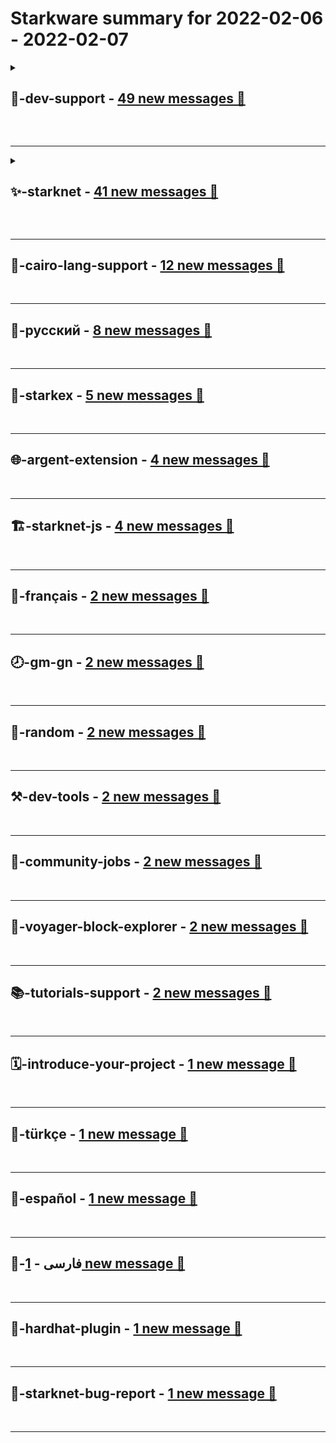 # **Starkware** summary for **2022-02-06** - **2022-02-07**

<details>
<summary>

## **🤗-dev-support** - [49 new messages 📨](https://discord.com/channels/793094838509764618/793094838987128844)

</summary>

---


### 🔝 **Topics and related messages**

1. **test, tokens, error**

    digital🛢.eth --- *My technical question is: What happens if you submit a transaction to StarkNet, then change state in L1 such that the transaction won't be valid anymore (example: a double spend), then StarkNet after spending hours solving for a proof, submits the proof to the L1 contract and the whole validation fails due to a single double spend from a single address?* **&rarr;** [Discord Discussion](https://discord.com/channels/793094838509764618/793094838987128844/940298931437461595)

    ETfromJ --- *Hi! Question: can I mint ERC-20 tokens directly on starknet, and are they transferable throughout the ethereum ecosystem?* **&rarr;** [Discord Discussion](https://discord.com/channels/793094838509764618/793094838987128844/940294141697466378)

    LeoY --- *read this about DA in StarkNet* **&rarr;** [Discord Discussion](https://discord.com/channels/793094838509764618/793094838987128844/940293965020794931)

2. **high low, things, struct**

    timothyyyy --- *yeah, but at least, if <@!260514830006485002> you have any idea on how things like array of Uint256 is serialized to calldata input, feel free to tell me, I might be able to make some workaround for it.* **&rarr;** [Discord Discussion](https://discord.com/channels/793094838509764618/793094838987128844/940285648043122688)

    milan --- *a Uint256 is a struct of 2 felts (`high` and `low`), maybe try doing sth like `[{high: 0, low: 42}, {high: 0, low: 100}]`?* **&rarr;** [Discord Discussion](https://discord.com/channels/793094838509764618/793094838987128844/940270055072075786)

    timothyyyy --- *or any source I can read, that's fine too, Have seen things like how hardhat plugin manage a calldata like Uint256*, but i'm not really sure if my understanding is correct.* **&rarr;** [Discord Discussion](https://discord.com/channels/793094838509764618/793094838987128844/940264678179881040)

</details>

&nbsp;  

---

<details>
<summary>

## **✨-starknet** - [41 new messages 📨](https://discord.com/channels/793094838509764618/853954510515208192)

</summary>

---

### 💌 **Most reacted messages**

1. *Highly recommended weekly round-up all things StarkNet by the one and only Swagtimus: https://twitter.com/Swagtimus/status/1490370013479460873* **&rarr;** [Discord Discussion](https://discord.com/channels/793094838509764618/853954510515208192/939984683784093777)


---

### ↩️ **Messages with most replies**

* [2 ↩️] *what's the difference between StarkNet and ZKSync?* **&rarr;** [Discord Discussion](https://discord.com/channels/793094838509764618/853954510515208192/940283643744632872)


---


### 🔝 **Topics and related messages**

1. **l1, node, dapps**

    きゅあてとりす(tetrisdancho) --- *i just posted the twitter thread about NFT projects on StarkNet for now, following this notion 😎  https://starkware.notion.site/Projects-Building-on-StarkNet-a33dee55778a4515a9be9bdae02ee682* **&rarr;** [Discord Discussion](https://discord.com/channels/793094838509764618/853954510515208192/940212254484332584)

    きゅあてとりす(tetrisdancho) --- *yes, thats accurate. starknet team itself is creating a native bridge* **&rarr;** [Discord Discussion](https://discord.com/channels/793094838509764618/853954510515208192/940192730733215774)

    murph --- *Hi all is there any way to be able to run a node(s) for starknet? I'd really like to participate in this project any way I can* **&rarr;** [Discord Discussion](https://discord.com/channels/793094838509764618/853954510515208192/940089836621144084)

2. **looking, talent, looking community**

    odin free --- *always looking for talent. if you have the time and the commitment.* **&rarr;** [Discord Discussion](https://discord.com/channels/793094838509764618/853954510515208192/940196349373202452)

    08351ty --- *u guys have need for another community manager? haha* **&rarr;** [Discord Discussion](https://discord.com/channels/793094838509764618/853954510515208192/940195560592408626)

    odin free --- *Oi Noobman, inhouse 60+ talents https://starkware.co/about-us/  and around the globe 5600+ builders https://www.npmjs.com/package/starknet* **&rarr;** [Discord Discussion](https://discord.com/channels/793094838509764618/853954510515208192/940173420031770654)

</details>

&nbsp;  

---

## **🦅-cairo-lang-support** - [12 new messages 📨](https://discord.com/channels/793094838509764618/793094838987128843)
&nbsp;  

---

## **🍯-русский** - [8 new messages 📨](https://discord.com/channels/793094838509764618/895711335801819187)
&nbsp;  

---

## **🚀-starkex** - [5 new messages 📨](https://discord.com/channels/793094838509764618/882580267825508392)
&nbsp;  

---

## **🌐-argent-extension** - [4 new messages 📨](https://discord.com/channels/793094838509764618/908663762150645770)
&nbsp;  

---

## **🏗-starknet-js** - [4 new messages 📨](https://discord.com/channels/793094838509764618/927918707613786162)
&nbsp;  

---

## **🥐-français** - [2 new messages 📨](https://discord.com/channels/793094838509764618/802928244139360306)
&nbsp;  

---

## **🕗-gm-gn** - [2 new messages 📨](https://discord.com/channels/793094838509764618/884341617992024105)
&nbsp;  

---

## **🐠-random** - [2 new messages 📨](https://discord.com/channels/793094838509764618/893514287887294526)
&nbsp;  

---

## **⚒-dev-tools** - [2 new messages 📨](https://discord.com/channels/793094838509764618/894580545311359026)
&nbsp;  

---

## **👷-community-jobs** - [2 new messages 📨](https://discord.com/channels/793094838509764618/898210860030386178)
&nbsp;  

---

## **🔭-voyager-block-explorer** - [2 new messages 📨](https://discord.com/channels/793094838509764618/912410047236149298)
&nbsp;  

---

## **📚-tutorials-support** - [2 new messages 📨](https://discord.com/channels/793094838509764618/932633376563802152)
&nbsp;  

---

## **🗓-introduce-your-project** - [1 new message 📨](https://discord.com/channels/793094838509764618/892380563497947156)
&nbsp;  

---

## **🥙-türkçe** - [1 new message 📨](https://discord.com/channels/793094838509764618/899302454020177970)
&nbsp;  

---

## **🌮-español** - [1 new message 📨](https://discord.com/channels/793094838509764618/899344999509033011)
&nbsp;  

---

## **🍚-فارسی** - [1 new message 📨](https://discord.com/channels/793094838509764618/912406778204012564)
&nbsp;  

---

## **👷-hardhat-plugin** - [1 new message 📨](https://discord.com/channels/793094838509764618/912735106899275856)
&nbsp;  

---

## **🐞-starknet-bug-report** - [1 new message 📨](https://discord.com/channels/793094838509764618/920304241376104488)
&nbsp;  

---

